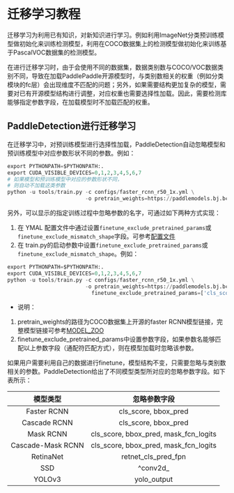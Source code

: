 # 迁移学习教程

迁移学习为利用已有知识，对新知识进行学习。例如利用ImageNet分类预训练模型做初始化来训练检测模型，利用在COCO数据集上的检测模型做初始化来训练基于PascalVOC数据集的检测模型。

在进行迁移学习时，由于会使用不同的数据集，数据类别数与COCO/VOC数据类别不同，导致在加载PaddlePaddle开源模型时，与类别数相关的权重（例如分类模块的fc层）会出现维度不匹配的问题；另外，如果需要结构更加复杂的模型，需要对已有开源模型结构进行调整，对应权重也需要选择性加载。因此，需要检测库能够指定参数字段，在加载模型时不加载匹配的权重。

## PaddleDetection进行迁移学习

在迁移学习中，对预训练模型进行选择性加载，PaddleDetection自动忽略模型和预训练模型中对应参数形状不同的参数。例如：

```python
export PYTHONPATH=$PYTHONPATH:.
export CUDA_VISIBLE_DEVICES=0,1,2,3,4,5,6,7
# 如果模型和预训练模型中对应的参数形状不同，
# 则自动不加载这类参数
python -u tools/train.py -c configs/faster_rcnn_r50_1x.yml \
                         -o pretrain_weights=https://paddlemodels.bj.bcebos.com/object_detection/faster_rcnn_r50_1x.tar

```

另外，可以显示的指定训练过程中忽略参数的名字，可通过如下两种方式实现：

1. 在 YMAL 配置文件中通过设置`finetune_exclude_pretrained_params`或`finetune_exclude_mismatch_shape`字段。可参考[配置文件](https://github.com/PaddlePaddle/PaddleDetection/blob/master/configs/yolov3_mobilenet_v1_fruit.yml#L15)
2. 在 train.py的启动参数中设置`finetune_exclude_pretrained_params`或`finetune_exclude_mismatch_shape`。例如：

```python
export PYTHONPATH=$PYTHONPATH:.
export CUDA_VISIBLE_DEVICES=0,1,2,3,4,5,6,7
python -u tools/train.py -c configs/faster_rcnn_r50_1x.yml \
                         -o pretrain_weights=https://paddlemodels.bj.bcebos.com/object_detection/faster_rcnn_r50_1x.tar \
                           finetune_exclude_pretrained_params=['cls_score','bbox_pred'] \
```

* 说明：

1. pretrain\_weights的路径为COCO数据集上开源的faster RCNN模型链接，完整模型链接可参考[MODEL_ZOO](../MODEL_ZOO_cn.md)
2. finetune\_exclude\_pretrained\_params中设置参数字段，如果参数名能够匹配以上参数字段（通配符匹配方式），则在模型加载时忽略该参数。

如果用户需要利用自己的数据进行finetune，模型结构不变，只需要忽略与类别数相关的参数。PaddleDetection给出了不同模型类型所对应的忽略参数字段。如下表所示：</br>

|      模型类型      |             忽略参数字段                  |
| :----------------: | :---------------------------------------: |
|     Faster RCNN    |          cls\_score, bbox\_pred           |
|     Cascade RCNN   |          cls\_score, bbox\_pred           |
|       Mask RCNN    | cls\_score, bbox\_pred, mask\_fcn\_logits |
|  Cascade-Mask RCNN | cls\_score, bbox\_pred, mask\_fcn\_logits |
|      RetinaNet     |           retnet\_cls\_pred\_fpn          |
|        SSD         |                ^conv2d\_                  |
|       YOLOv3       |              yolo\_output                 |
